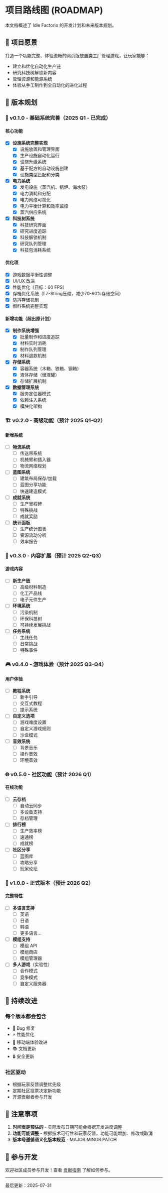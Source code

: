 # 项目路线图 (ROADMAP)

本文档概述了 Idle Factorio 的开发计划和未来版本规划。

## 🎯 项目愿景

打造一个功能完整、体验流畅的网页版放置类工厂管理游戏，让玩家能够：
- 建立和优化自动化生产链
- 研究科技树解锁新内容
- 管理资源和能源系统
- 体验从手工制作到全自动化的进化过程

## 📅 版本规划

### 🚀 v0.1.0 - 基础系统完善（2025 Q1 - 已完成）

#### 核心功能
- [x] **设施系统完整实现**
  - [x] 设施放置和管理界面
  - [x] 生产设施自动化运行
  - [x] 设施升级系统
  - [x] 基于配方的自动设施创建
  - [x] 设施类型匹配和分类
  
- [x] **电力系统**
  - [x] 发电设施（蒸汽机、锅炉、海水泵）
  - [x] 电力消耗和分配
  - [x] 电力网络可视化
  - [x] 电力平衡计算和效率监控
  - [x] 蒸汽供应系统
  
- [x] **科技树系统**
  - [x] 科技研究界面
  - [x] 研究进度追踪
  - [x] 科技解锁机制
  - [x] 研究队列管理
  - [x] 科技包消耗系统

#### 优化项
- [x] 游戏数据平衡性调整
- [x] UI/UX 改进
- [x] 性能优化（目标：60 FPS）
- [x] 存档优化系统（LZ-String压缩，减少70-80%存储空间）
- [x] 防抖存储机制
- [x] 燃料系统完整实现

#### 新增功能（超出原计划）
- [x] **制作系统增强**
  - [x] 批量制作和进度追踪
  - [x] 材料实时消耗
  - [x] 制作队列管理
  - [x] 材料退款机制
  
- [x] **存储系统**
  - [x] 容器系统（木箱、铁箱、钢箱）
  - [x] 液体存储（储液罐）
  - [x] 存储扩展机制
  
- [x] **数据管理系统**
  - [x] 服务定位器模式
  - [x] 依赖注入系统
  - [x] 模块化架构

### 🏗️ v0.2.0 - 高级功能（预计 2025 Q1-Q2）

#### 新增系统
- [ ] **物流系统**
  - [ ] 传送带系统
  - [ ] 机械臂和插入器
  - [ ] 物流网络规划
  
- [ ] **蓝图系统**
  - [ ] 建筑布局保存/加载
  - [ ] 蓝图分享功能
  - [ ] 快速建造模式
  
- [ ] **成就系统**
  - [ ] 生产里程碑
  - [ ] 特殊挑战
  - [ ] 成就奖励

- [ ] **统计面板**
  - [ ] 生产统计图表
  - [ ] 资源流动分析
  - [ ] 效率报告

### 🌟 v0.3.0 - 内容扩展（预计 2025 Q2-Q3）

#### 游戏内容
- [ ] **新生产链**
  - [ ] 高级材料制造
  - [ ] 化工产品线
  - [ ] 电子元件生产
  
- [ ] **环境系统**
  - [ ] 污染机制
  - [ ] 环保科技树
  - [ ] 可持续发展挑战

- [ ] **任务系统**
  - [ ] 主线任务
  - [ ] 日常挑战
  - [ ] 特殊事件

### 🎮 v0.4.0 - 游戏体验（预计 2025 Q3-Q4）

#### 用户体验
- [ ] **教程系统**
  - [ ] 新手引导
  - [ ] 交互式教程
  - [ ] 提示系统
  
- [ ] **自定义选项**
  - [ ] 游戏难度设置
  - [ ] 自定义游戏规则
  - [ ] 沙盒模式

- [ ] **音效系统**
  - [ ] 背景音乐
  - [ ] 操作音效
  - [ ] 环境音效

### 🌐 v0.5.0 - 社区功能（预计 2026 Q1）

#### 在线功能
- [ ] **云存档**
  - [ ] 自动云同步
  - [ ] 多设备支持
  - [ ] 存档管理
  
- [ ] **排行榜**
  - [ ] 生产效率榜
  - [ ] 速通榜
  - [ ] 成就榜

- [ ] **社区分享**
  - [ ] 蓝图库
  - [ ] 攻略分享
  - [ ] 玩家论坛

### 🎯 v1.0.0 - 正式版本（预计 2026 Q2）

#### 完整特性
- [ ] **多语言支持**
  - [ ] 英语
  - [ ] 日语
  - [ ] 韩语
  - [ ] 更多语言...
  
- [ ] **模组支持**
  - [ ] 模组 API
  - [ ] 模组商店
  - [ ] 模组管理器

- [ ] **多人游戏**（实验性）
  - [ ] 合作模式
  - [ ] 竞争模式
  - [ ] 自定义服务器

## 🔄 持续改进

### 每个版本都会包含
- 🐛 Bug 修复
- ⚡ 性能优化
- 📱 移动端体验改进
- 📚 文档更新
- 🔒 安全更新

### 社区驱动
- 根据玩家反馈调整优先级
- 定期社区投票决定新功能
- 开源贡献者参与开发

## 📝 注意事项

1. **时间表是预估的** - 实际发布日期可能会根据开发进度调整
2. **功能可能调整** - 根据技术可行性和玩家反馈，功能可能增加、修改或取消
3. **版本号遵循语义化版本规范** - MAJOR.MINOR.PATCH

## 🤝 参与开发

欢迎社区成员参与开发！查看 [贡献指南](README.md#-贡献指南) 了解如何参与。

---

最后更新：2025-07-31